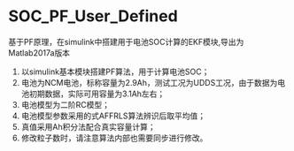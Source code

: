 # SOC_PF_User_Defined
基于PF原理，在simulink中搭建用于电池SOC计算的EKF模块,导出为Matlab2017a版本
1. 以simulink基本模块搭建PF算法，用于计算电池SOC；
2. 电池为NCM电池，标称容量为2.9Ah，测试工况为UDDS工况，由于数据为电池初期数据，实际可用容量为3.1Ah左右；
3. 电池模型为二阶RC模型；
4. 电池模型参数采用的式AFFRLS算法辨识后取平均值；
5. 真值采用Ah积分法配合真实容量计算；
6. 修改粒子数时，请注意算法内部也需要同步进行修改。
